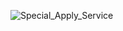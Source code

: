 ![Special_Apply_Service](https://github.com/BaileyPark/week2/assets/25733011/c1894fa8-b472-4385-a867-c4e16540a55b)
